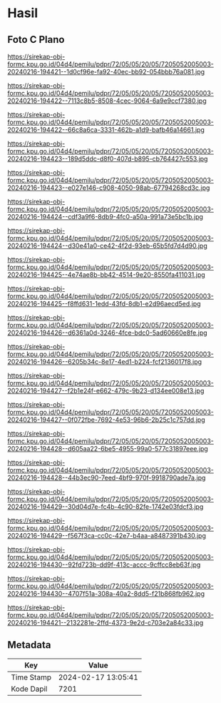 # Hasil

## Foto C Plano

https://sirekap-obj-formc.kpu.go.id/04d4/pemilu/pdpr/72/05/05/20/05/7205052005003-20240216-194421--1d0cf96e-fa92-40ec-bb92-054bbb76a081.jpg

https://sirekap-obj-formc.kpu.go.id/04d4/pemilu/pdpr/72/05/05/20/05/7205052005003-20240216-194422--7113c8b5-8508-4cec-9064-6a9e9ccf7380.jpg

https://sirekap-obj-formc.kpu.go.id/04d4/pemilu/pdpr/72/05/05/20/05/7205052005003-20240216-194422--66c8a6ca-3331-462b-a1d9-bafb46a14661.jpg

https://sirekap-obj-formc.kpu.go.id/04d4/pemilu/pdpr/72/05/05/20/05/7205052005003-20240216-194423--189d5ddc-d8f0-407d-b895-cb764427c553.jpg

https://sirekap-obj-formc.kpu.go.id/04d4/pemilu/pdpr/72/05/05/20/05/7205052005003-20240216-194423--e027e146-c908-4050-98ab-67794268cd3c.jpg

https://sirekap-obj-formc.kpu.go.id/04d4/pemilu/pdpr/72/05/05/20/05/7205052005003-20240216-194424--cdf3a9f6-8db9-4fc0-a50a-991a73e5bc1b.jpg

https://sirekap-obj-formc.kpu.go.id/04d4/pemilu/pdpr/72/05/05/20/05/7205052005003-20240216-194424--d30e41a0-ce42-4f2d-93eb-65b5fd7d4d90.jpg

https://sirekap-obj-formc.kpu.go.id/04d4/pemilu/pdpr/72/05/05/20/05/7205052005003-20240216-194425--4e74ae8b-bb42-4514-9e20-8550fa411031.jpg

https://sirekap-obj-formc.kpu.go.id/04d4/pemilu/pdpr/72/05/05/20/05/7205052005003-20240216-194425--f8ffd631-1edd-43fd-8db1-e2d96aecd5ed.jpg

https://sirekap-obj-formc.kpu.go.id/04d4/pemilu/pdpr/72/05/05/20/05/7205052005003-20240216-194426--d6361a0d-3246-4fce-bdc0-5ad60660e8fe.jpg

https://sirekap-obj-formc.kpu.go.id/04d4/pemilu/pdpr/72/05/05/20/05/7205052005003-20240216-194426--6205b34c-8e17-4ed1-b224-fcf2136017f8.jpg

https://sirekap-obj-formc.kpu.go.id/04d4/pemilu/pdpr/72/05/05/20/05/7205052005003-20240216-194427--f2b1e24f-e662-479c-9b23-d134ee008e13.jpg

https://sirekap-obj-formc.kpu.go.id/04d4/pemilu/pdpr/72/05/05/20/05/7205052005003-20240216-194427--0f072fbe-7692-4e53-96b6-2b25c1c757dd.jpg

https://sirekap-obj-formc.kpu.go.id/04d4/pemilu/pdpr/72/05/05/20/05/7205052005003-20240216-194428--d605aa22-6be5-4955-99a0-577c31897eee.jpg

https://sirekap-obj-formc.kpu.go.id/04d4/pemilu/pdpr/72/05/05/20/05/7205052005003-20240216-194428--44b3ec90-7eed-4bf9-970f-9918790ade7a.jpg

https://sirekap-obj-formc.kpu.go.id/04d4/pemilu/pdpr/72/05/05/20/05/7205052005003-20240216-194429--30d04d7e-fc4b-4c90-82fe-1742e03fdcf3.jpg

https://sirekap-obj-formc.kpu.go.id/04d4/pemilu/pdpr/72/05/05/20/05/7205052005003-20240216-194429--f567f3ca-cc0c-42e7-b4aa-a8487391b430.jpg

https://sirekap-obj-formc.kpu.go.id/04d4/pemilu/pdpr/72/05/05/20/05/7205052005003-20240216-194430--92fd723b-dd9f-413c-accc-9cffcc8eb63f.jpg

https://sirekap-obj-formc.kpu.go.id/04d4/pemilu/pdpr/72/05/05/20/05/7205052005003-20240216-194430--4707f51a-308a-40a2-8dd5-f21b868fb962.jpg

https://sirekap-obj-formc.kpu.go.id/04d4/pemilu/pdpr/72/05/05/20/05/7205052005003-20240216-194421--2132281e-2ffd-4373-9e2d-c703e2a84c33.jpg


## Metadata

| Key        | Value               |
| ---------- | ------------------- |
| Time Stamp | 2024-02-17 13:05:41 |
| Kode Dapil | 7201                |



